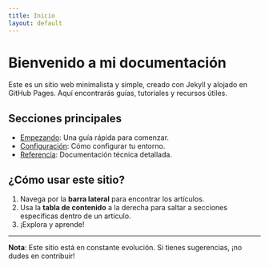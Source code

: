 ```yaml
---
title: Inicio
layout: default
---
```


# Bienvenido a mi documentación

Este es un sitio web minimalista y simple, creado con Jekyll y alojado en GitHub Pages. Aquí encontrarás guías, tutoriales y recursos útiles.

## Secciones principales

- [Empezando](/docs/getting-started): Una guía rápida para comenzar.
- [Configuración](/docs/setup): Cómo configurar tu entorno.
- [Referencia](/docs/reference): Documentación técnica detallada.

## ¿Cómo usar este sitio?

1. Navega por la **barra lateral** para encontrar los artículos.
2. Usa la **tabla de contenido** a la derecha para saltar a secciones específicas dentro de un artículo.
3. ¡Explora y aprende!

---

**Nota**: Este sitio está en constante evolución. Si tienes sugerencias, ¡no dudes en contribuir!